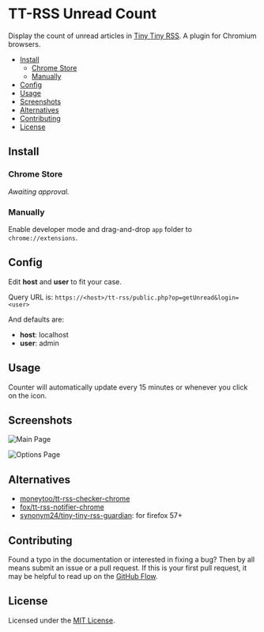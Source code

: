 # TT-RSS Unread Count

Display the count of unread articles in [Tiny Tiny RSS](https://tt-rss.org/). A plugin for Chromium browsers.

<!-- TOC GFM -->

* [Install](#install)
  * [Chrome Store](#chrome-store)
  * [Manually](#manually)
* [Config](#config)
* [Usage](#usage)
* [Screenshots](#screenshots)
* [Alternatives](#alternatives)
* [Contributing](#contributing)
* [License](#license)

<!-- /TOC -->

## Install
### Chrome Store
*Awaiting approval.*

### Manually
Enable developer mode and drag-and-drop `app` folder to `chrome://extensions`. 

## Config
Edit **host** and **user** to fit your case.

Query URL is: `https://<host>/tt-rss/public.php?op=getUnread&login=<user>`

And defaults are:

- **host**: localhost
- **user**: admin

## Usage
Counter will automatically update every 15 minutes or whenever you click on the icon.

## Screenshots
![Main Page](https://raw.githubusercontent.com/danisztls/tt-rss-unread-counter-plugin/main/img/main-page.png)

![Options Page](https://raw.githubusercontent.com/danisztls/tt-rss-unread-counter-plugin/main/img/options-page.png)

## Alternatives
- [moneytoo/tt-rss-checker-chrome](https://github.com/moneytoo/tt-rss-checker-chrome)
- [fox/tt-rss-notifier-chrome](https://git.tt-rss.org/fox/tt-rss-notifier-chrome)
- [synonym24/tiny-tiny-rss-guardian](https://bitbucket.org/synonym24/tiny-tiny-rss-guardian/src/master/): for firefox 57+

## Contributing
Found a typo in the documentation or interested in fixing a bug? Then by all means submit an issue or a pull request. If this is your first pull request, it may be helpful to read up on the [GitHub Flow](https://guides.github.com/introduction/flow/).

## License
Licensed under the [MIT License](https://github.com/danisztls/tt-rss-unread-counter-plugin/main/blob/main/LICENSE).
